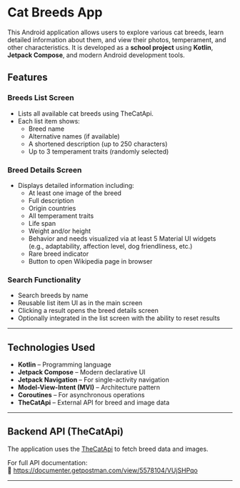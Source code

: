 # Cat Breeds App

This Android application allows users to explore various cat breeds, learn detailed information about them, and view their photos, temperament,
and other characteristics. It is developed as a **school project** using **Kotlin**, **Jetpack Compose**, and modern Android development tools.

## Features

### Breeds List Screen
- Lists all available cat breeds using TheCatApi.
- Each list item shows:
  - Breed name
  - Alternative names (if available)
  - A shortened description (up to 250 characters)
  - Up to 3 temperament traits (randomly selected)

### Breed Details Screen
- Displays detailed information including:
  - At least one image of the breed
  - Full description
  - Origin countries
  - All temperament traits
  - Life span
  - Weight and/or height
  - Behavior and needs visualized via at least 5 Material UI widgets (e.g., adaptability, affection level, dog friendliness, etc.)
  - Rare breed indicator
  - Button to open Wikipedia page in browser

### Search Functionality
- Search breeds by name
- Reusable list item UI as in the main screen
- Clicking a result opens the breed details screen
- Optionally integrated in the list screen with the ability to reset results

---

##  Technologies Used

- **Kotlin** – Programming language
- **Jetpack Compose** – Modern declarative UI
- **Jetpack Navigation** – For single-activity navigation
- **Model-View-Intent (MVI)** – Architecture pattern
- **Coroutines** – For asynchronous operations
- **TheCatApi** – External API for breed and image data

---

## Backend API (TheCatApi)

The application uses the [TheCatApi](https://thecatapi.com) to fetch breed data and images.

For full API documentation:  
📄 https://documenter.getpostman.com/view/5578104/VUjSHPqo

---

